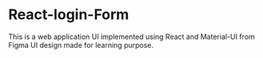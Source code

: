 # React-login-Form
This is a web application UI implemented using React and Material-UI from Figma UI design made for learning purpose.
